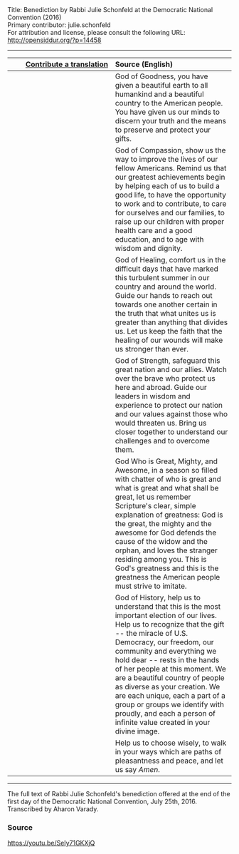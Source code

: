 <html>
<head></head>
<body>
Title: Benediction by Rabbi Julie Schonfeld at the Democratic National Convention (2016)<br />
Primary contributor: julie.schonfeld<br />
For attribution and license, please consult the following URL: <a href="http://opensiddur.org/?p=14458">http://opensiddur.org/?p=14458</a>
<p />
<hr />

<table style="margin-left: auto;margin-right: auto;" class="draggable">
<thead><tr><th id="x" style="text-align: right;"><a href="/contributing/upload/">Contribute a translation</a></th><th style="text-align: left;">Source (English)</th></tr></thead>
<tbody>
<tr><td style="vertical-align:top;" width="46%">
<div class="liturgy" style="text-align: right;"><span lang="he">

</span></div></td>
 
<td width="53%"><div class="english">
God of Goodness, 
you have given a beautiful earth to all humankind and a beautiful country to the American people. 
You have given us our minds to discern your truth and the means to preserve and protect your gifts.
</div></td></tr>


<tr><td style="vertical-align:top;" width="46%">
<div class="liturgy"><span lang="he">

</span></div></td>
 
<td width="53%"><div class="english">
God of Compassion, 
show us the way to improve the lives of our fellow Americans. 
Remind us that our greatest achievements begin by helping each of us to build a good life, 
to have the opportunity to work and to contribute, 
to care for ourselves and our families, 
to raise up our children with proper health care and a good education, 
and to age with wisdom and dignity.
</div></td></tr>


<tr><td style="vertical-align:top;" width="46%">
<div class="liturgy"><span lang="he">

</span></div></td>
 
<td width="53%"><div class="english">
God of Healing, 
comfort us in the difficult days that have marked this turbulent summer 
in our country and around the world. 
Guide our hands to reach out towards one another 
certain in the truth that what unites us is greater than anything that divides us. 
Let us keep the faith that the healing of our wounds will make us stronger than ever.
</div></td></tr>


<tr><td style="vertical-align:top;" width="46%">
<div class="liturgy"><span lang="he">

</span></div></td>
 
<td width="53%"><div class="english">
God of Strength, 
safeguard this great nation and our allies. 
Watch over the brave who protect us here and abroad. 
Guide our leaders in wisdom and experience 
to protect our nation and our values against those who would threaten us. 
Bring us closer together to understand our challenges and to overcome them.
</div></td></tr>


<tr><td style="vertical-align:top;" width="46%">
<div class="liturgy"><span lang="he">

</span></div></td>
 
<td width="53%"><div class="english">
God Who is Great, Mighty, and Awesome, 
in a season so filled with chatter 
of who is great and what is great and what shall be great, 
let us remember Scripture's clear, simple explanation of greatness: 
God is the great, the mighty and the awesome 
for God defends the cause of the widow and the orphan, 
and loves the stranger residing among you. 
This is God's greatness 
and this is the greatness the American people must strive to imitate.
</div></td></tr>


<tr><td style="vertical-align:top;" width="46%">
<div class="liturgy"><span lang="he">

</span></div></td>
 
<td width="53%"><div class="english">
God of History, 
help us to understand that this is the most important election of our lives. 
Help us to recognize that the gift -- 
the miracle of U.S. Democracy, 
our freedom, 
our community 
and everything we hold dear -- 
rests in the hands of her people at this moment. 
We are a beautiful country of people as diverse as your creation. 
We are each unique, each a part of a group or groups we identify with proudly, 
and each a person of infinite value created in your divine image.
</div></td></tr>


<tr><td style="vertical-align:top;" width="46%">
<div class="liturgy"><span lang="he">

</span></div></td>
 
<td width="53%"><div class="english">
Help us to choose wisely, 
to walk in your ways 
which are paths of pleasantness 
and peace, 
and let us say <em>Amen</em>.
</div></td></tr>
</tbody></table>

<hr />

The full text of Rabbi Julie Schonfeld's benediction offered at the end of the first day of the Democratic National Convention, July 25th, 2016. Transcribed by Aharon Varady.

<h3>Source</h3>

https://youtu.be/SeIy71GKXjQ
</body>
</html>